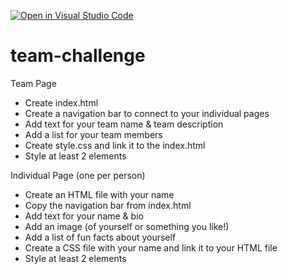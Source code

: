 [![Open in Visual Studio Code](https://classroom.github.com/assets/open-in-vscode-2e0aaae1b6195c2367325f4f02e2d04e9abb55f0b24a779b69b11b9e10269abc.svg)](https://classroom.github.com/online_ide?assignment_repo_id=16875495&assignment_repo_type=AssignmentRepo)
# team-challenge
Team Page
- Create index.html
- Create a navigation bar to connect to your individual pages
- Add text for your team name & team description
- Add a list for your team members
- Create style.css and link it to the index.html
- Style at least 2 elements

Individual Page (one per person)
- Create an HTML file with your name
- Copy the navigation bar from index.html
- Add text for your name & bio
- Add an image (of yourself or something you like!)
- Add a list of fun facts about yourself
- Create a CSS file with your name and link it to your HTML file
- Style at least 2 elements
